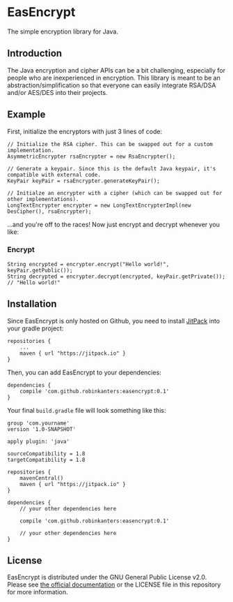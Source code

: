 # EasEncrypt

The simple encryption library for Java.

## Introduction

The Java encryption and cipher APIs can be a bit challenging, especially for people who are 
inexperienced in encryption. This library is meant to be an abstraction/simplification so that 
everyone can easily integrate RSA/DSA and/or AES/DES into their projects.

## Example

First, initialize the encryptors with just 3 lines of code:

```
// Initialize the RSA cipher. This can be swapped out for a custom implementation.
AsymmetricEncrypter rsaEncrypter = new RsaEncrypter();

// Generate a keypair. Since this is the default Java keypair, it's compatible with external code.
KeyPair keyPair = rsaEncrypter.generateKeyPair();

// Initialze an encrypter with a cipher (which can be swapped out for other implementations).
LongTextEncrypter encrypter = new LongTextEncrypterImpl(new DesCipher(), rsaEncrypter);
```

...and you're off to the races! Now just encrypt and decrypt whenever you like:

### Encrypt

```
String encrypted = encrypter.encrypt("Hello world!", keyPair.getPublic());
String decrypted = encrypter.decrypt(encrypted, keyPair.getPrivate()); // "Hello world!"
```

## Installation

Since EasEncrypt is only hosted on Github, you need to install [JitPack](https://jitpack.io) into
 your gradle project:

```grails
repositories {
    ...
    maven { url "https://jitpack.io" }
}
```

Then, you can add EasEncrypt to your dependencies:

```grails
dependencies {
    compile 'com.github.robinkanters:easencrypt:0.1'
}
```

Your final `build.gradle` file will look something like this:

```grails
group 'com.yourname'
version '1.0-SNAPSHOT'

apply plugin: 'java'

sourceCompatibility = 1.8
targetCompatibility = 1.8

repositories {
    mavenCentral()
    maven { url "https://jitpack.io" }
}

dependencies {
    // your other dependencies here
    
    compile 'com.github.robinkanters:easencrypt:0.1'
    
    // your other dependencies here
}
```

## License

EasEncrypt is distributed under the GNU General Public License v2.0. Please see [the official 
documentation](https://www.gnu.org/licenses/old-licenses/gpl-2.0.en.html) or the LICENSE file in 
this repository for more information.
